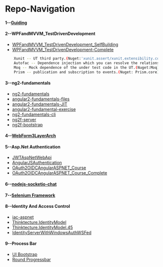 # Repo-Navigation

#### 1--[Guiding](https://github.com/Wwawawa/Guiding)
#### 2--WPFandMVVM_TestDrivenDevelopment
* [WPFandMVVM_TestDrivenDevelopment_SelfBuilding](https://github.com/Wwawawa/WPFandMVVM_TestDrivenDevelopment_SelfBuilding)
* [WPFandMVVM_TestDrivenDevelopment-Complete](https://github.com/Wwawawa/WPFandMVVM_TestDrivenDevelopment-Complete)
```sh
    Xunit -- UT third party.(Nuget:'xunit.assert/xunit.extensibility.core/xunit.extensibility.execution/xunit.abstractions or xunit(sometime maybe not available)' and 'xunit.runner.visualstudio')
    Autofac -- Dependence injection which you can resolve the relationship between all dependence in a container file, uncoupling every dependence libraries.(Nuget: Autofac)
    Moq -- Mock dependence of the under test code in the UT.(Nuget:Moq)
    Prism -- publication and subscription to events.(Nuget: Prism.core)
```
#### 3--ng2-fundamentals
* [ng2-fundamentals](https://github.com/Wwawawa/ng2-fundamentals)
* [angular2-fundamentals-files](https://github.com/Wwawawa/angular2-fundamentals-files)
* [angular2-fundamentals-JIT](https://github.com/Wwawawa/angular2-fundamentals-Completing)
* [angular2-fundamental-exercise](https://github.com/Wwawawa/angular2-fundamental-exercise)
* [ng2-fundamentals-cli](https://github.com/Wwawawa/ng2-fundamentals-cli)
* [ng2f-server](https://github.com/Wwawawa/ng2f-server)
* [ng2f-bootstrap](https://github.com/Wwawawa/ng2f-bootstrap)
#### 4--[WebForm3LayerArch](https://github.com/Wwawawa/WebForm3LayerArch)
#### 5--Asp.Net Authentication
* [JWTAspNetWebApi](https://github.com/Wwawawa/JWTAspNetWebApi)
* [AngularJSAuthentication](https://github.com/Wwawawa/AngularJSAuthentication)
* [OAuth2OIDCAngularASPNET_Course](https://github.com/Wwawawa/OAuth2OIDCAngularASPNET_Course)
* [OAuth2OIDCAngularASPNET_Course_Complete](https://github.com/Wwawawa/OAuth2OIDCAngularASPNET_Course_Complete)
#### 6--[nodejs-socketio-chat](https://github.com/Wwawawa/nodejs-socketio-chat)
#### 7--[Selenium Framework](https://github.com/Wwawawa/CucumberJVMExamples)
#### 8--Identity And Access Control
* [iac-aspnet](https://github.com/Wwawawa/iac-aspnet)
* [Thinktecture.IdentityModel](https://github.com/Wwawawa/Thinktecture.IdentityModel)
* [Thinktecture.IdentityModel.45](https://github.com/Wwawawa/Thinktecture.IdentityModel.45)
* [IdentityServerWithWindowsAuthWSFed](https://github.com/Wwawawa/IdentityServerWithWindowsAuthWSFed)
#### 9--Process Bar
* [UI Bootstrap](https://github.com/Wwawawa/bootstrap)
* [Round Progressbar](https://github.com/Wwawawa/angular-svg-round-progressbar)
